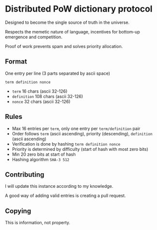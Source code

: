# Distributed PoW dictionary protocol

Designed to become the single source of truth in the universe.

Respects the memetic nature of language, incentives for bottom-up emergence and competition.

Proof of work prevents spam and solves priority allocation.

## Format
One entry per line (3 parts separated by ascii space)

`term definition nonce`
- `term` 16 chars (ascii 32-126)
- `definition` 108 chars (ascii 32-126)
- `nonce` 32 chars (ascii 32-126)

## Rules
- Max 16 entries per `term`, only one entry per `term/definition` pair
- Order follows `term` (ascii ascending), priority (descending), `definition` (ascii ascending)
- Verification is done by hashing `term definition nonce`
- Priority is determined by difficulty (start of hash with most zero bits)
- Min 20 zero bits at start of hash
- Hashing algorithm `SHA-3 512`

## Contributing
I will update this instance according to my knowledge.

A good way of adding valid entries is creating a pull request.

## Copying
This is information, not property.
